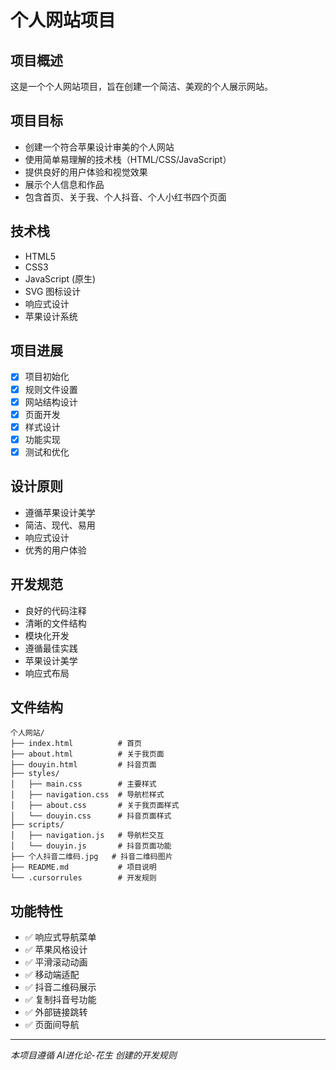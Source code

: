 # 个人网站项目

## 项目概述
这是一个个人网站项目，旨在创建一个简洁、美观的个人展示网站。

## 项目目标
- 创建一个符合苹果设计审美的个人网站
- 使用简单易理解的技术栈（HTML/CSS/JavaScript）
- 提供良好的用户体验和视觉效果
- 展示个人信息和作品
- 包含首页、关于我、个人抖音、个人小红书四个页面

## 技术栈
- HTML5
- CSS3
- JavaScript (原生)
- SVG 图标设计
- 响应式设计
- 苹果设计系统

## 项目进展
- [x] 项目初始化
- [x] 规则文件设置
- [x] 网站结构设计
- [x] 页面开发
- [x] 样式设计
- [x] 功能实现
- [x] 测试和优化

## 设计原则
- 遵循苹果设计美学
- 简洁、现代、易用
- 响应式设计
- 优秀的用户体验

## 开发规范
- 良好的代码注释
- 清晰的文件结构
- 模块化开发
- 遵循最佳实践
- 苹果设计美学
- 响应式布局

## 文件结构
```
个人网站/
├── index.html          # 首页
├── about.html          # 关于我页面
├── douyin.html         # 抖音页面
├── styles/
│   ├── main.css        # 主要样式
│   ├── navigation.css  # 导航栏样式
│   ├── about.css       # 关于我页面样式
│   └── douyin.css      # 抖音页面样式
├── scripts/
│   ├── navigation.js   # 导航栏交互
│   └── douyin.js       # 抖音页面功能
├── 个人抖音二维码.jpg   # 抖音二维码图片
├── README.md           # 项目说明
└── .cursorrules        # 开发规则
```

## 功能特性
- ✅ 响应式导航菜单
- ✅ 苹果风格设计
- ✅ 平滑滚动动画
- ✅ 移动端适配
- ✅ 抖音二维码展示
- ✅ 复制抖音号功能
- ✅ 外部链接跳转
- ✅ 页面间导航

---
*本项目遵循 AI进化论-花生 创建的开发规则*
